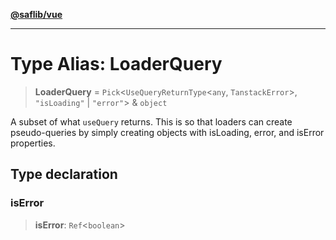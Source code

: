 [**@saflib/vue**](../../../index.md)

---

# Type Alias: LoaderQuery

> **LoaderQuery** = `Pick`\<`UseQueryReturnType`\<`any`, `TanstackError`\>, `"isLoading"` \| `"error"`\> & `object`

A subset of what `useQuery` returns. This is so that loaders can create pseudo-queries by simply creating objects with isLoading, error, and isError properties.

## Type declaration

### isError

> **isError**: `Ref`\<`boolean`\>
